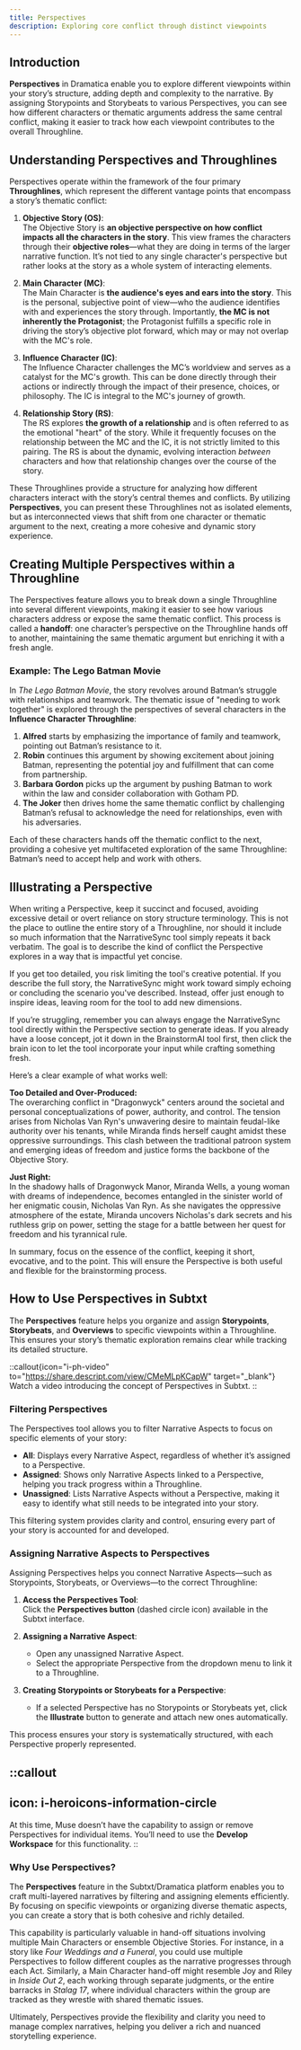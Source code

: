 ```yaml
---
title: Perspectives
description: Exploring core conflict through distinct viewpoints
---
```


## Introduction

**Perspectives** in Dramatica enable you to explore different viewpoints within your story’s structure, adding depth and complexity to the narrative. By assigning Storypoints and Storybeats to various Perspectives, you can see how different characters or thematic arguments address the same central conflict, making it easier to track how each viewpoint contributes to the overall Throughline.

## Understanding Perspectives and Throughlines

Perspectives operate within the framework of the four primary **Throughlines**, which represent the different vantage points that encompass a story’s thematic conflict:

1. **Objective Story (OS)**:  
   The Objective Story is **an objective perspective on how conflict impacts all the characters in the story**. This view frames the characters through their **objective roles**—what they are doing in terms of the larger narrative function. It’s not tied to any single character's perspective but rather looks at the story as a whole system of interacting elements.

2. **Main Character (MC)**:  
   The Main Character is **the audience's eyes and ears into the story**. This is the personal, subjective point of view—who the audience identifies with and experiences the story through. Importantly, **the MC is not inherently the Protagonist**; the Protagonist fulfills a specific role in driving the story’s objective plot forward, which may or may not overlap  with the MC's role.

3. **Influence Character (IC)**:  
   The Influence Character challenges the MC’s worldview and serves as a catalyst for the MC's growth. This can be done directly through their actions or indirectly through the impact of their presence, choices, or philosophy. The IC is integral to the MC's journey of growth.

4. **Relationship Story (RS)**:  
   The RS explores **the growth of a relationship** and is often referred to as the emotional "heart" of the story. While it frequently focuses on the relationship between the MC and the IC, it is not strictly limited to this pairing. The RS is about the dynamic, evolving interaction _between_ characters and how that relationship changes over the course of the story.

These Throughlines provide a structure for analyzing how different characters interact with the story’s central themes and conflicts. By utilizing **Perspectives**, you can present these Throughlines not as isolated elements, but as interconnected views that shift from one character or thematic argument to the next, creating a more cohesive and dynamic story experience.

## Creating Multiple Perspectives within a Throughline

The Perspectives feature allows you to break down a single Throughline into several different viewpoints, making it easier to see how various characters address or expose the same thematic conflict. This process is called a **handoff**: one character’s perspective on the Throughline hands off to another, maintaining the same thematic argument but enriching it with a fresh angle.

### Example: The Lego Batman Movie

In *The Lego Batman Movie*, the story revolves around Batman’s struggle with relationships and teamwork. The thematic issue of "needing to work together" is explored through the perspectives of several characters in the **Influence Character Throughline**:

1. **Alfred** starts by emphasizing the importance of family and teamwork, pointing out Batman’s resistance to it.
2. **Robin** continues this argument by showing excitement about joining Batman, representing the potential joy and fulfillment that can come from partnership.
3. **Barbara Gordon** picks up the argument by pushing Batman to work within the law and consider collaboration with Gotham PD.
4. **The Joker** then drives home the same thematic conflict by challenging Batman’s refusal to acknowledge the need for relationships, even with his adversaries.

Each of these characters hands off the thematic conflict to the next, providing a cohesive yet multifaceted exploration of the same Throughline: Batman’s need to accept help and work with others.

## Illustrating a Perspective  

When writing a Perspective, keep it succinct and focused, avoiding excessive detail or overt reliance on story structure terminology. This is not the place to outline the entire story of a Throughline, nor should it include so much information that the NarrativeSync tool simply repeats it back verbatim. The goal is to describe the kind of conflict the Perspective explores in a way that is impactful yet concise.  

If you get too detailed, you risk limiting the tool's creative potential. If you describe the full story, the NarrativeSync might work toward simply echoing or concluding the scenario you've described. Instead, offer just enough to inspire ideas, leaving room for the tool to add new dimensions.  

If you’re struggling, remember you can always engage the NarrativeSync tool directly within the Perspective section to generate ideas. If you already have a loose concept, jot it down in the BrainstormAI tool first, then click the brain icon to let the tool incorporate your input while crafting something fresh.  

Here’s a clear example of what works well:  

**Too Detailed and Over-Produced:**  
The overarching conflict in "Dragonwyck" centers around the societal and personal conceptualizations of power, authority, and control. The tension arises from Nicholas Van Ryn's unwavering desire to maintain feudal-like authority over his tenants, while Miranda finds herself caught amidst these oppressive surroundings. This clash between the traditional patroon system and emerging ideas of freedom and justice forms the backbone of the Objective Story.  

**Just Right:**  
In the shadowy halls of Dragonwyck Manor, Miranda Wells, a young woman with dreams of independence, becomes entangled in the sinister world of her enigmatic cousin, Nicholas Van Ryn. As she navigates the oppressive atmosphere of the estate, Miranda uncovers Nicholas's dark secrets and his ruthless grip on power, setting the stage for a battle between her quest for freedom and his tyrannical rule.  

In summary, focus on the essence of the conflict, keeping it short, evocative, and to the point. This will ensure the Perspective is both useful and flexible for the brainstorming process.

## How to Use Perspectives in Subtxt

The **Perspectives** feature helps you organize and assign **Storypoints**, **Storybeats**, and **Overviews** to specific viewpoints within a Throughline. This ensures your story’s thematic exploration remains clear while tracking its detailed structure.

::callout{icon="i-ph-video" to="https://share.descript.com/view/CMeMLpKCapW" target="_blank"}
Watch a video introducing the concept of Perspectives in Subtxt.
::

### Filtering Perspectives

The Perspectives tool allows you to filter Narrative Aspects to focus on specific elements of your story:  

- **All**: Displays every Narrative Aspect, regardless of whether it’s assigned to a Perspective.  
- **Assigned**: Shows only Narrative Aspects linked to a Perspective, helping you track progress within a Throughline.  
- **Unassigned**: Lists Narrative Aspects without a Perspective, making it easy to identify what still needs to be integrated into your story.

This filtering system provides clarity and control, ensuring every part of your story is accounted for and developed.

### Assigning Narrative Aspects to Perspectives

Assigning Perspectives helps you connect Narrative Aspects—such as Storypoints, Storybeats, or Overviews—to the correct Throughline:

1. **Access the Perspectives Tool**:  
   Click the **Perspectives button** (dashed circle icon) available in the Subtxt interface.

2. **Assigning a Narrative Aspect**:  
   - Open any unassigned Narrative Aspect.  
   - Select the appropriate Perspective from the dropdown menu to link it to a Throughline.  

3. **Creating Storypoints or Storybeats for a Perspective**:  
   - If a selected Perspective has no Storypoints or Storybeats yet, click the **Illustrate** button to generate and attach new ones automatically.  

This process ensures your story is systematically structured, with each Perspective properly represented.

::callout
---
icon: i-heroicons-information-circle
---
At this time, Muse doesn’t have the capability to assign or remove Perspectives for individual items. You’ll need to use the **Develop Workspace** for this functionality.
::

### Why Use Perspectives?

The **Perspectives** feature in the Subtxt/Dramatica platform enables you to craft multi-layered narratives by filtering and assigning elements efficiently. By focusing on specific viewpoints or organizing diverse thematic aspects, you can create a story that is both cohesive and richly detailed.

This capability is particularly valuable in hand-off situations involving multiple Main Characters or ensemble Objective Stories. For instance, in a story like *Four Weddings and a Funeral*, you could use multiple Perspectives to follow different couples as the narrative progresses through each Act. Similarly, a Main Character hand-off might resemble Joy and Riley in *Inside Out 2*, each working through separate judgments, or the entire barracks in *Stalag 17*, where individual characters within the group are tracked as they wrestle with shared thematic issues.

Ultimately, Perspectives provide the flexibility and clarity you need to manage complex narratives, helping you deliver a rich and nuanced storytelling experience.